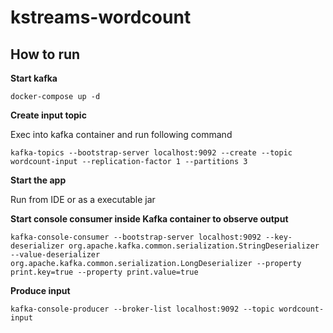# kstreams-wordcount

## How to run

**Start kafka**

`docker-compose up -d`

**Create input topic**

Exec into kafka container and run following command

`kafka-topics --bootstrap-server localhost:9092 --create --topic wordcount-input --replication-factor 1 --partitions 3`

**Start the app**

Run from IDE or as a executable jar

**Start console consumer inside Kafka container to observe output**

`kafka-console-consumer --bootstrap-server localhost:9092 --key-deserializer org.apache.kafka.common.serialization.StringDeserializer --value-deserializer org.apache.kafka.common.serialization.LongDeserializer --property print.key=true --property print.value=true`

**Produce input**

`kafka-console-producer --broker-list localhost:9092 --topic wordcount-input`